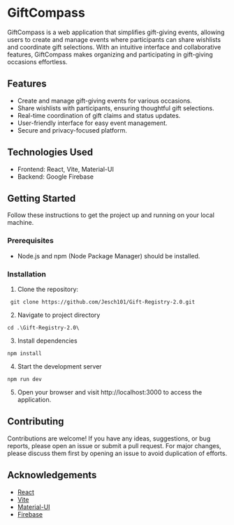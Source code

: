 # GiftCompass

GiftCompass is a web application that simplifies gift-giving events, allowing users to create and manage events where participants can share wishlists and coordinate gift selections. With an intuitive interface and collaborative features, GiftCompass makes organizing and participating in gift-giving occasions effortless.

## Features

- Create and manage gift-giving events for various occasions.
- Share wishlists with participants, ensuring thoughtful gift selections.
- Real-time coordination of gift claims and status updates.
- User-friendly interface for easy event management.
- Secure and privacy-focused platform.

## Technologies Used

- Frontend: React, Vite, Material-UI
- Backend: Google Firebase

## Getting Started

Follow these instructions to get the project up and running on your local machine.

### Prerequisites

- Node.js and npm (Node Package Manager) should be installed.

### Installation

1. Clone the repository:

```shell
 git clone https://github.com/Jesch101/Gift-Registry-2.0.git
```

2. Navigate to project directory

```shell
cd .\Gift-Registry-2.0\
```

3. Install dependencies

```shell
npm install
```

4. Start the development server

```shell
npm run dev
```

5. Open your browser and visit http://localhost:3000 to access the application.

## Contributing

Contributions are welcome! If you have any ideas, suggestions, or bug reports, please open an issue or submit a pull request. For major changes, please discuss them first by opening an issue to avoid duplication of efforts.

## Acknowledgements

- [React](https://reactjs.org/)
- [Vite](https://vitejs.dev/)
- [Material-UI](https://mui.com/)
- [Firebase](https://firebase.google.com/)
